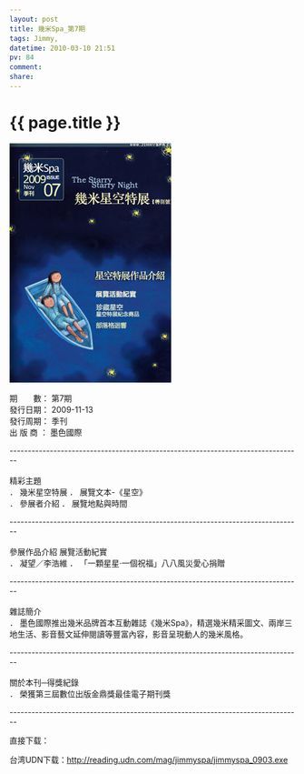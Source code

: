 ```yaml
---
layout: post
title: 幾米Spa_第7期
tags: Jimmy,
datetime: 2010-03-10 21:51
pv: 84
comment: 
share: 
---
```


{{ page.title }}
================

 <p><img small="0" src="/images/253fbf5089cffe691138c2b7.jpg"                                       /></p><p>期　　數： 第7期 <br />發行日期： 2009-11-13 <br />發行周期： 季刊 <br />出 版 商 ： 墨色國際</p><p>--------------------------------------------------------------------------------<br /><br />精彩主題 <br />． 幾米星空特展 ． 展覽文本-《星空》 <br />． 參展者介紹 ． 展覽地點與時間</p><p>--------------------------------------------------------------------------------<br /><br />參展作品介紹 展覽活動紀實 <br />． 凝望／李浩維 ． 「一顆星星&#8231;一個祝福」八八風災愛心捐贈</p><p>--------------------------------------------------------------------------------<br /><br />雜誌簡介 <br />． 墨色國際推出幾米品牌首本互動雜誌《幾米Spa》，精選幾米精采圖文、兩岸三地生活、影音藝文延伸閱讀等豐富內容，影音呈現動人的幾米風格。</p><p>--------------------------------------------------------------------------------<br /><br />關於本刊─得獎紀錄 <br />． 榮獲第三屆數位出版金鼎獎最佳電子期刊獎</p><p>--------------------------------------------------------------------------------</p><p>直接下载：</p><p>台湾UDN下载：<a href="http://reading.udn.com/mag/jimmyspa/jimmyspa_0903.exe">http://reading.udn.com/mag/jimmyspa/jimmyspa_0903.exe</a></p> 

